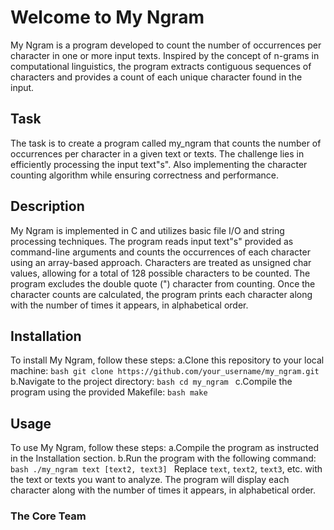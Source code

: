 # Welcome to My Ngram
My Ngram is a program developed to count the number of occurrences per character in one or more input texts.
Inspired by the concept of n-grams in computational linguistics, the program extracts contiguous sequences of characters
and provides a count of each unique character found in the input.

## Task
The task is to create a program called my_ngram that counts the number of occurrences per character in a given text or texts.
The challenge lies in efficiently processing the input text"s".
Also implementing the character counting algorithm while ensuring correctness and performance.

## Description
My Ngram is implemented in C and utilizes basic file I/O and string processing techniques.
The program reads input text"s" provided as command-line arguments and counts the occurrences of each character using an array-based approach.
Characters are treated as unsigned char values, allowing for a total of 128 possible characters to be counted.
The program excludes the double quote (") character from counting.
Once the character counts are calculated, the program prints each character along with the number of times it appears, in alphabetical order.

## Installation
To install My Ngram, follow these steps:
a.Clone this repository to your local machine:
    ```bash
    git clone https://github.com/your_username/my_ngram.git
    ```
b.Navigate to the project directory:
    ```bash
    cd my_ngram
    ```
c.Compile the program using the provided Makefile:
    ```bash
    make
    ```
## Usage
To use My Ngram, follow these steps:
a.Compile the program as instructed in the Installation section.
b.Run the program with the following command:
    ```bash
    ./my_ngram text [text2, text3]
    ```
Replace `text`, `text2`, `text3`, etc. with the text or texts you want to analyze. The program will display each character along with the number of times it appears, in alphabetical order.

### The Core Team
